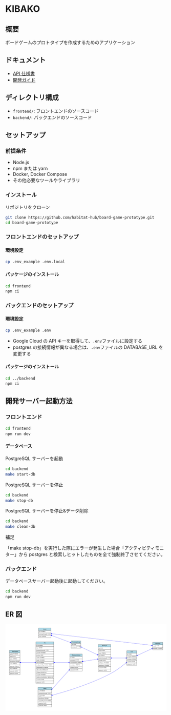 # KIBAKO

## 概要

ボードゲームのプロトタイプを作成するためのアプリケーション

## ドキュメント

- [API 仕様書](https://habitat-hub.github.io/board-game-prototype/)
- [開発ガイド](https://github.com/habitat-hub/board-game-prototype/wiki)

## ディレクトリ構成

- `frontend/`: フロントエンドのソースコード
- `backend/`: バックエンドのソースコード

## セットアップ

### 前提条件

- Node.js
- npm または yarn
- Docker, Docker Compose
- その他必要なツールやライブラリ

### インストール

リポジトリをクローン

```bash
git clone https://github.com/habitat-hub/board-game-prototype.git
cd board-game-prototype
```

### フロントエンドのセットアップ

#### 環境設定

```bash
cp .env_example .env.local
```

#### パッケージのインストール

```bash
cd frontend
npm ci
```

### バックエンドのセットアップ

#### 環境設定

```bash
cp .env_example .env
```

- Google Cloud の API キーを取得して、`.env`ファイルに設定する
- postgres の接続情報が異なる場合は、`.env`ファイルの DATABASE_URL を変更する

#### パッケージのインストール

```bash
cd ../backend
npm ci
```

## 開発サーバー起動方法

### フロントエンド

```bash
cd frontend
npm run dev
```

#### データベース

PostgreSQL サーバーを起動

```bash
cd backend
make start-db
```

PostgreSQL サーバーを停止

```bash
cd backend
make stop-db
```

PostgreSQL サーバーを停止&データ削除

```bash
cd backend
make clean-db
```

補足

「make stop-db」を実行した際にエラーが発生した場合「アクティビティモニター」から postgres と検索しヒットしたものを全て強制終了させてください。

### バックエンド

データベースサーバー起動後に起動してください。

```bash
cd backend
npm run dev
```

## ER 図

![ER図](backend/erd.svg)
